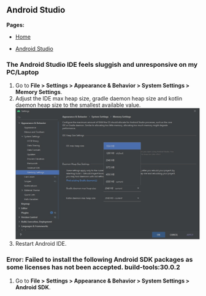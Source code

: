## Android Studio
**Pages:**

- [Home](https://M-SCRIPT.github.io/MSCRIPT-Troubleshooter/index)

- [Android Studio](https://M-SCRIPT.github.io/MSCRIPT-Troubleshooter/android-studio)

### The Android Studio IDE feels sluggish and unresponsive on my PC/Laptop

1. Go to **File > Settings > Appearance & Behavior > System Settings > Memory Settings**.
2. Adjust the IDE max heap size, gradle daemon heap size and kotlin daemon heap size to the smallest available value.
![Image](https://github.com/M-SCRIPT/MSCRIPT-Troubleshooter/raw/gh-pages/aa1.jpg)
3. Restart Android IDE.

### Error: Failed to install the following Android SDK packages as some licenses has not been accepted. build-tools:30.0.2

1. Go to **File > Settings > Appearance & Behavior > System Settings > Android SDK**.
